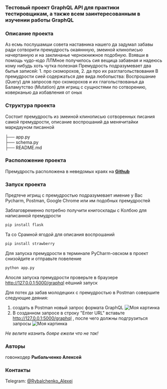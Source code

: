 
### Тестовый проект GraphQL API для практики тестировщикам, а также всем заинтересованным в изучении работы GraphQL 

### Описание проекта
Аз есмь послушамши совета наставника нашего да задумал забавы ради сотворити премудрость окаяннную, змеиной клинописью начертанную и на заклинанье чернокнижное подобную. Взявши в помощь чудо-юдо ЛЛМное получилось сия вещица забавная и надеюсь кому нибудь хоть чутка полезная
Премудрость подразумевает два бытья записей: 1. про скоморохов, 2. да про их разглагольствования 
В премудрости сией содержаться две вида любопыства: 
Воспрошание (Query) для запросов про скоморохов и их глагольствованья да Баламутство (Mutation) для игрищ с сущностями по сотворению, коверканью да избавления от оных  


### Структура проекта

Состоит премудрость из змеиной клинописью сотворенных писания самой премудрости, описание воспрошаний да менячитайки маркдауном писанной

├── app.py          
├── schema.py      
├── README.md                
   

### Расположение проекта
Премудрость расположена в неведомых краях на [**Github**](https://github.com/fisher111111111/GraphQL)

### Запуск проекта  

Предтече игрищ с премудростью подразумевает имение у Вас Pycharm, Postman, Google Chrome или им подобных премудростей 

Заблаговременно потребно получити книгосклады с Колбою для написанной премудрости
```bash
pip install flask
````
Та со Срамной ягодой для описания воспрошаний
```bash
pip install strawberry
````

Для запуска премудрости в терминале PyCharm-овском в проект снизойдите и отправьте повеление 
```bash
python app.py
```
Апосля запуска премудрости проверьте в браузере http://127.0.0.1:5000/graphql еёшний запуск

Для потех да забав молодецких с премудростью в Postman совершите следующие деяния:
1. создать в Postman новый запрос формата GraphQL
![Моя картинка](https://github.com/fisher111111111/GraphQL_API/blob/main/GraphQL_API/Postman1.png)
2. В созданном запросе в строку "Enter URL" вставьте http://127.0.0.1:5000/graphql , после чего должны подгрузиться запросы
![Моя картинка](https://github.com/fisher111111111/GraphQL_API/blob/main/GraphQL_API/Postman2.png)

*Не велите казнить бояре ежели что не так!*

### Авторы
говонкодер **Рыбальченко Алексей**
### Контакты

Telegram: [@Rybalchenko_Alexei]()




